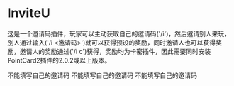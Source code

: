 # InviteU

这是一个邀请码插件，玩家可以主动获取自己的邀请码('/i')，然后邀请别人来玩，别人通过输入('/i <邀请码>')就可以获得预设的奖励，同时邀请人也可以获得奖励，邀请人的奖励通过('/i c')获得，奖励均为卡密插件，因此需要同时安装PointCard2插件的2.0.2或以上版本。
      
不能填写自己的邀请码
不能填写自己的邀请码
不能填写自己的邀请码